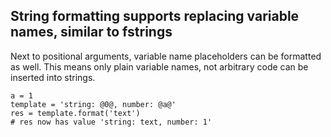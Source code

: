 ## String formatting supports replacing variable names, similar to fstrings

Next to positional arguments, variable name placeholders can be formatted as well.
This means only plain variable names, not arbitrary code can be inserted into strings.
```meson
a = 1
template = 'string: @0@, number: @a@'
res = template.format('text')
# res now has value 'string: text, number: 1'
```
